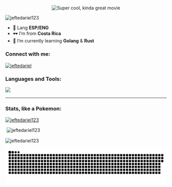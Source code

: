 <p align="center">
  <img src="https://media.giphy.com/media/l41JQAOSwDqTAi54A/giphy.gif?raw=true" alt="Super cool, kinda great movie"/>
</p>


<img src="https://komarev.com/ghpvc/?username=jeftedariel123&label=Profile%20views&color=0e75b6&style=flat" alt="jeftedariel123" /> </p>



- 🎈 Lang **ESP/ENG**
- 🕶️ I’m from **Costa Rica**
- 🌱 I’m currently learning **Golang** & **Rust**

<h3 align="left">Connect with me:</h3>
<p align="left">
<a href="https://instagram.com/jeftedariel" target="blank"><img align="center" src="https://raw.githubusercontent.com/rahuldkjain/github-profile-readme-generator/master/src/images/icons/Social/instagram.svg" alt="jeftedariel" height="30" width="40" /></a>
</p>

<h3 align="left">Languages and Tools:</h3>

![](https://skillicons.dev/icons?i=js,python,flutter,bootstrap,astro,css,html,react,cloudflare,vite,java,go,linux,docker,bash,md,mongodb,mysql,sqlite,neovim,nodejs,regex&perline=6)

<hr>
<h3 align="left">Stats, like a Pokemon:</h3>
<p align="left"> <a href="https://github.com/ryo-ma/github-profile-trophy"><img src="https://github-profile-trophy.vercel.app/?username=jeftedariel123" alt="jeftedariel123" /></a> </p>

<p>&nbsp;<img align="center" src="https://github-readme-stats.vercel.app/api?username=jeftedariel123&show_icons=true&locale=en" alt="jeftedariel123" /></p>

<p><img align="center" src="https://github-readme-streak-stats.herokuapp.com/?user=jeftedariel123&" alt="jeftedariel123" /></p>

<a href=#><img src="contributions.svg"></a>
